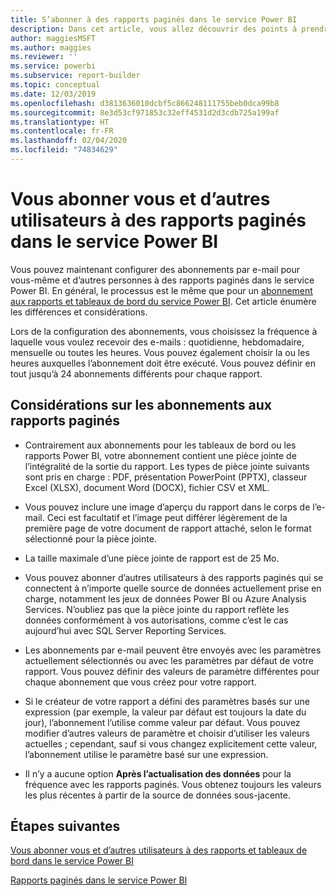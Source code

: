 ```yaml
---
title: S’abonner à des rapports paginés dans le service Power BI
description: Dans cet article, vous allez découvrir des points à prendre en compte concernant l’abonnement à des rapports paginés dans le service Power BI.
author: maggiesMSFT
ms.author: maggies
ms.reviewer: ''
ms.service: powerbi
ms.subservice: report-builder
ms.topic: conceptual
ms.date: 12/03/2019
ms.openlocfilehash: d3813636010dcbf5c866248111755beb0dca99b8
ms.sourcegitcommit: 8e3d53cf971853c32eff4531d2d3cdb725a199af
ms.translationtype: HT
ms.contentlocale: fr-FR
ms.lasthandoff: 02/04/2020
ms.locfileid: "74834629"
---
```

# <a name="subscribe-yourself-and-others-to-paginated-reports-in-the-power-bi-service"></a>Vous abonner vous et d’autres utilisateurs à des rapports paginés dans le service Power BI 

Vous pouvez maintenant configurer des abonnements par e-mail pour vous-même et d’autres personnes à des rapports paginés dans le service Power BI. En général, le processus est le même que pour un [abonnement aux rapports et tableaux de bord du service Power BI](end-user-subscribe.md). Cet article énumère les différences et considérations. 

Lors de la configuration des abonnements, vous choisissez la fréquence à laquelle vous voulez recevoir des e-mails : quotidienne, hebdomadaire, mensuelle ou toutes les heures. Vous pouvez également choisir la ou les heures auxquelles l’abonnement doit être exécuté. Vous pouvez définir en tout jusqu’à 24 abonnements différents pour chaque rapport. 

## <a name="considerations-for-paginated-report-subscriptions"></a>Considérations sur les abonnements aux rapports paginés 

- Contrairement aux abonnements pour les tableaux de bord ou les rapports Power BI, votre abonnement contient une pièce jointe de l’intégralité de la sortie du rapport.  Les types de pièce jointe suivants sont pris en charge : PDF, présentation PowerPoint (PPTX), classeur Excel (XLSX), document Word (DOCX), fichier CSV et XML.

- Vous pouvez inclure une image d’aperçu du rapport dans le corps de l’e-mail.  Ceci est facultatif et l’image peut différer légèrement de la première page de votre document de rapport attaché, selon le format sélectionné pour la pièce jointe. 

- La taille maximale d’une pièce jointe de rapport est de 25 Mo. 

- Vous pouvez abonner d’autres utilisateurs à des rapports paginés qui se connectent à n’importe quelle source de données actuellement prise en charge, notamment les jeux de données Power BI ou Azure Analysis Services. N’oubliez pas que la pièce jointe du rapport reflète les données conformément à vos autorisations, comme c’est le cas aujourd’hui avec SQL Server Reporting Services. 

- Les abonnements par e-mail peuvent être envoyés avec les paramètres actuellement sélectionnés ou avec les paramètres par défaut de votre rapport.  Vous pouvez définir des valeurs de paramètre différentes pour chaque abonnement que vous créez pour votre rapport. 

- Si le créateur de votre rapport a défini des paramètres basés sur une expression (par exemple, la valeur par défaut est toujours la date du jour), l’abonnement l’utilise comme valeur par défaut. Vous pouvez modifier d’autres valeurs de paramètre et choisir d’utiliser les valeurs actuelles ; cependant, sauf si vous changez explicitement cette valeur, l’abonnement utilise le paramètre basé sur une expression.

- Il n’y a aucune option **Après l’actualisation des données** pour la fréquence avec les rapports paginés. Vous obtenez toujours les valeurs les plus récentes à partir de la source de données sous-jacente. 

## <a name="next-steps"></a>Étapes suivantes

[Vous abonner vous et d’autres utilisateurs à des rapports et tableaux de bord dans le service Power BI](../service-report-subscribe.md)

[Rapports paginés dans le service Power BI](end-user-paginated-report.md)


